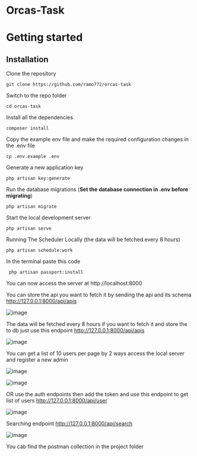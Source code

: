 # Orcas-Task

# Getting started

## Installation

Clone the repository

    git clone https://github.com/ramo772/orcas-task

Switch to the repo folder

    cd orcas-task
    
Install all the dependencies 

    composer install


Copy the example env file and make the required configuration changes in the .env file

    cp .env.example .env

Generate a new application key

    php artisan key:generate



Run the database migrations (**Set the database connection in .env before migrating**)

    php artisan migrate

Start the local development server

    php artisan serve
    
Running The Scheduler Locally (the data will be fetched every 8 hours)

    php artisan schedule:work

In the  terminal paste this code 

     php artisan passport:install 


You can now access the server at http://localhost:8000

You can store the api you want to fetch it by sending the api and its schema  http://127.0.0.1:8000/api/apis

   ![image](https://user-images.githubusercontent.com/76254252/188672613-62d74205-74aa-4869-855d-10d586d5d2ff.png)

The data will be fetched every 8 hours if you want to fetch it and store the to db just use this endpoint http://127.0.0.1:8000/api/apis

   ![image](https://user-images.githubusercontent.com/76254252/188673542-b1ffa305-5000-4e3d-b95c-c849998a6544.png)

You can get a list of 10 users per page by 2 ways access the local server and register a new admin 

   ![image](https://user-images.githubusercontent.com/76254252/188674196-7778c396-e0c7-42f6-a9a3-5fa03c67d31c.png)

   ![image](https://user-images.githubusercontent.com/76254252/188674536-f87d009c-b584-4673-ab04-e48f4c86746a.png)

OR use the auth endpoints then add the token and use this endpoint to get list of users http://127.0.0.1:8000/api/user

   ![image](https://user-images.githubusercontent.com/76254252/188675182-4c9e3d63-8062-448a-b405-e155d671dadb.png)


Searching endpoint http://127.0.0.1:8000/api/search

   ![image](https://user-images.githubusercontent.com/76254252/188676037-03556ef5-a0ca-404b-9003-51088f87a57c.png) 

You cab find the postman collection in the project folder 


